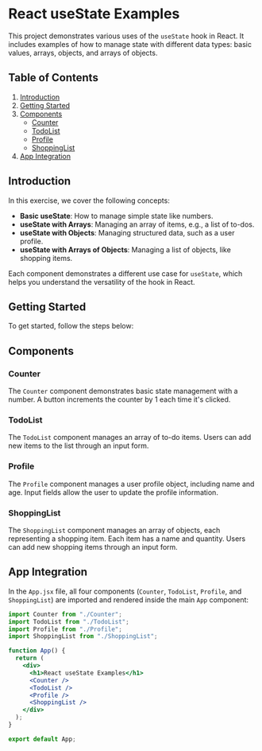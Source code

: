 # React useState Examples

This project demonstrates various uses of the `useState` hook in React. It includes examples of how to manage state with different data types: basic values, arrays, objects, and arrays of objects.

## Table of Contents

1. [Introduction](#introduction)
2. [Getting Started](#getting-started)
3. [Components](#components)
   - [Counter](#counter)
   - [TodoList](#todolist)
   - [Profile](#profile)
   - [ShoppingList](#shoppinglist)
4. [App Integration](#app-integration)

## Introduction

In this exercise, we cover the following concepts:

- **Basic useState**: How to manage simple state like numbers.
- **useState with Arrays**: Managing an array of items, e.g., a list of to-dos.
- **useState with Objects**: Managing structured data, such as a user profile.
- **useState with Arrays of Objects**: Managing a list of objects, like shopping items.

Each component demonstrates a different use case for `useState`, which helps you understand the versatility of the hook in React.

## Getting Started

To get started, follow the steps below:

## Components

### Counter

The `Counter` component demonstrates basic state management with a number. A button increments the counter by 1 each time it's clicked.

### TodoList

The `TodoList` component manages an array of to-do items. Users can add new items to the list through an input form.

### Profile

The `Profile` component manages a user profile object, including name and age. Input fields allow the user to update the profile information.

### ShoppingList

The `ShoppingList` component manages an array of objects, each representing a shopping item. Each item has a name and quantity. Users can add new shopping items through an input form.

## App Integration

In the `App.jsx` file, all four components (`Counter`, `TodoList`, `Profile`, and `ShoppingList`) are imported and rendered inside the main `App` component:

```jsx
import Counter from "./Counter";
import TodoList from "./TodoList";
import Profile from "./Profile";
import ShoppingList from "./ShoppingList";

function App() {
  return (
    <div>
      <h1>React useState Examples</h1>
      <Counter />
      <TodoList />
      <Profile />
      <ShoppingList />
    </div>
  );
}

export default App;
```
